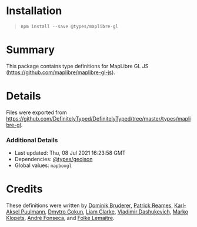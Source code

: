 # Installation
> `npm install --save @types/maplibre-gl`

# Summary
This package contains type definitions for MapLibre GL JS (https://github.com/maplibre/maplibre-gl-js).

# Details
Files were exported from https://github.com/DefinitelyTyped/DefinitelyTyped/tree/master/types/maplibre-gl.

### Additional Details
 * Last updated: Thu, 08 Jul 2021 16:23:58 GMT
 * Dependencies: [@types/geojson](https://npmjs.com/package/@types/geojson)
 * Global values: `mapboxgl`

# Credits
These definitions were written by [Dominik Bruderer](https://github.com/dobrud), [Patrick Reames](https://github.com/patrickr), [Karl-Aksel Puulmann](https://github.com/macobo), [Dmytro Gokun](https://github.com/dmytro-gokun), [Liam Clarke](https://github.com/LiamAttClarke), [Vladimir Dashukevich](https://github.com/life777), [Marko Klopets](https://github.com/mklopets), [André Fonseca](https://github.com/amxfonseca), and [Folke Lemaitre](https://github.com/folke).
